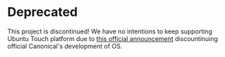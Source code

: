 # Deprecated

This project is discontinued! We have no intentions to keep supporting Ubuntu Touch platform due to [this official announcement](https://blog.ubuntu.com/2017/04/05/growing-ubuntu-for-cloud-and-iot-rather-than-phone-and-convergence) discountinuing official Canonical's development of OS.
